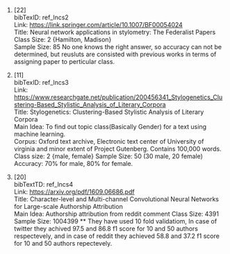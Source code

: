 1. [22] <br>
bibTexID: ref_lncs2 <br> 
Link: https://link.springer.com/article/10.1007/BF00054024 <br>
Title: Neural network applications in stylometry: The Federalist Papers <br>
Class Size: 2 {Hamilton, Madison} <br>
Sample Size: 85
No one knows the right answer, so accuracy can not be determined, but reusluts are consisted with previous works in terms of assigning paper to perticular class.

2. [11] <br>
bibTexID: ref_lncs3 <br>
Link: https://www.researchgate.net/publication/200456341_Stylogenetics_Clustering-Based_Stylistic_Analysis_of_Literary_Corpora <br>
Title: Stylogenetics: Clustering-Based Stylistic Analysis of Literary Corpora <br>
Main Idea: To find out topic class(Basically Gender) for a text using machine learning. <br>
Corpus: Oxford text archive, Electronic text center of University of virginia and minor extent of Project Gutenberg. Contains 100,000 words. <br>
Class size: 2 {male, female}
Sample Size: 50 (30 male, 20 female)
Accuracy: 70% for male, 80% for female.

3. [20] <br>
bibTextTD: ref_lncs4 <br>
Link: https://arxiv.org/pdf/1609.06686.pdf <br>
Title: Character-level and Multi-channel Convolutional Neural Networks for Large-scale Authorship Attribution <br>
Main Idea: Authorship attribution from reddit comment 
Class Size: 4391
Sample Size: 1004399 ** They have used 10 fold validatiom, In case of twitter they achived 97.5 and 86.8 f1 score for 10 and 50 authors respectevely, and in case of reddit they achieved 58.8 and 37.2 f1 score for 10 and 50 authors repectevely.





